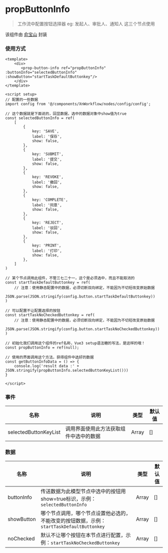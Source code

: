 propButtonInfo
====

> 工作流中配置按钮选择器
> eg: 发起人、审批人、通知人 这三个节点使用

该组件由 [俞宝山](https://www.xiaonuo.vip) 封装


### 使用方式

```vue
<template>
	<div>
	   <prop-button-info ref="propButtonInfo" :buttonInfo="selectedButtonInfo" :showButton="startTaskDefaultButtonkey"/>
    </div>
</template>

<script setup>
// 配置的一些数据
import config from '@/components/XnWorkflow/nodes/config/config';

// 这个数据就是下面说的，回显数据，选中的数据对象中show值为true
const selectedButtonInfo = ref(
	[
        {
			key: 'SAVE',
			label: '保存',
			show: false,
		},
		{
			key: 'SUBMIT',
			label: '提交',
			show: false,
		},
		{
			key: 'REVOKE',
			label: '撤回',
			show: false,
		},
		{
			key: 'COMPLETE',
			label: '同意',
			show: false,
		},
		{
			key: 'REJECT',
			label: '驳回',
			show: false,
		},
		{
			key: 'PRINT',
			label: '打印',
			show: false,
		},
    ]
)

// 某个节点调用此组件，不管三七二十一，这个是必须选中，而且不能取消的
const startTaskDefaultButtonkey = ref(
	// 注意：使用静态配置中的数据，必须切断双向绑定，不能因为不切短改变原始数据
	JSON.parse(JSON.stringify(config.button.startTaskDefaultButtonkey))
)

// 可以配置不让配置选择的按钮
const startTaskNoCheckedButtonkey = ref(
	// 注意：使用静态配置中的数据，必须切断双向绑定，不能因为不切短改变原始数据
	JSON.parse(JSON.stringify(config.button.startTaskNoCheckedButtonkey))
)

// 初始化我们调用这个组件的ref名称，Vue3 setup语法糖的写法，是这样的哦！
const propButtonInfo = ref(null);

// 使用的界面调用这个方法，获得组件中选好的数据
const getButtonInfoData = () => {
	console.log('result data :' + JSON.stringify(propButtonInfo.selectedButtonKeyList()))
}

</script>
```

### 事件

| 名称                   | 说明                                          | 类型   | 默认值 |
| --------------------- | ----------------------------------- | ------ | ------ |
| selectedButtonKeyList | 调用界面使用此方法获取组件中选中的数据 | Array | []      |

### 数据

| 名称       | 说明                                                           | 类型   | 默认值 |
| ---------- | ------------------------------------------------------------------------------------ | ------ | ------ |
| buttonInfo | 传送数据为此模型节点中选中的按钮用show=true标识，示例：`selectedButtonInfo`         | Array | []      |
| showButton | 哪个节点调用，哪个节点设置他必选的，不能改变的按钮数据，示例：`startTaskDefaultButtonkey ` | Array | []      |
| noChecked | 默认不让哪个按钮在本节点进行配置，示例：`startTaskNoCheckedButtonkey ` | Array | []      |
